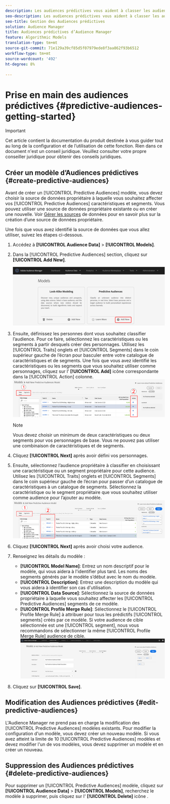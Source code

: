 ```yaml
---
description: Les audiences prédictives vous aident à classer les audiences inconnues en personas distinctes en temps réel à l’aide de la science des données.
seo-description: Les audiences prédictives vous aident à classer les audiences inconnues en personas distinctes en temps réel à l’aide de la science des données.
seo-title: Gestion des Audiences prédictives
solution: Audience Manager
title: Audiences prédictives d’Audience Manager
feature: Algorithmic Models
translation-type: tm+mt
source-git-commit: 71e129a39cf85d5f07979ede8f3aa862f93b6512
workflow-type: tm+mt
source-wordcount: '492'
ht-degree: 8%

---
```



# Prise en main des audiences prédictives {#predictive-audiences-getting-started}

>[!IMPORTANT]
>Cet article contient la documentation du produit destinée à vous guider tout au long de la configuration et de l’utilisation de cette fonction. Rien dans ce document n&#39;est un conseil juridique. Veuillez consulter votre propre conseiller juridique pour obtenir des conseils juridiques.

## Créer un modèle d’Audiences prédictives {#create-predictive-audiences}

Avant de créer un [!UICONTROL Predictive Audiences] modèle, vous devez choisir la source de données propriétaire à laquelle vous souhaitez affecter vos [!UICONTROL Predictive Audiences] caractéristiques et segments. Vous pouvez utiliser une source de données propriétaire existante ou en créer une nouvelle. Voir [Gérer les sources](https://docs.adobe.com/content/help/en/audience-manager/user-guide/features/data-sources/manage-datasources.html) de données pour en savoir plus sur la création d’une source de données propriétaire.

Une fois que vous avez identifié la source de données que vous allez utiliser, suivez les étapes ci-dessous.

1. Accédez à **[!UICONTROL Audience Data]** > **[!UICONTROL Models]**.
1. Dans la [!UICONTROL Predictive Audiences] section, cliquez sur **[!UICONTROL Add New]**.

   ![smart-persona-add](assets/predictive-audiences-add.png)

1. Ensuite, définissez les personnes dont vous souhaitez classifier l’audience. Pour ce faire, sélectionnez les caractéristiques ou les segments à partir desquels créer des personnages. Utilisez les [!UICONTROL Traits] onglets et [!UICONTROL Segments] dans le coin supérieur gauche de l’écran pour basculer entre votre catalogue de caractéristiques et de segments. Une fois que vous avez identifié les caractéristiques ou les segments que vous souhaitez utiliser comme personnages, cliquez sur l’ **[!UICONTROL Add]** icône correspondante dans la [!UICONTROL Action] colonne.
   ![smart-persona-select-personas](assets/predictive-audiences-persona.png)
   >[!NOTE]
   >Vous devez choisir un minimum de deux caractéristiques ou deux segments pour vos personnages de base. Vous ne pouvez pas utiliser une combinaison de caractéristiques et de segments.
1. Cliquez **[!UICONTROL Next]** après avoir défini vos personnages.
1. Ensuite, sélectionnez l’audience propriétaire à classifier en choisissant une caractéristique ou un segment propriétaire pour cette audience. Utilisez les [!UICONTROL Traits] onglets et [!UICONTROL Segments] dans le coin supérieur gauche de l’écran pour passer d’un catalogue de caractéristiques à un catalogue de segments. Sélectionnez la caractéristique ou le segment propriétaire que vous souhaitez utiliser comme audience pour l’ajouter au modèle.
   ![smart-persona-select-audience](assets/predictive-audiences-audience.png)
1. Cliquez **[!UICONTROL Next]** après avoir choisi votre audience.
1. Renseignez les détails du modèle :
   * **[!UICONTROL Model Name]**: Entrez un nom descriptif pour le modèle, qui vous aidera à l&#39;identifier plus tard. Les noms des segments générés par le modèle s’début avec le nom du modèle.
   * **[!UICONTROL Description]**: Entrez une description du modèle qui vous aidera à identifier son cas d&#39;utilisation.
   * **[!UICONTROL Data Source]**: Sélectionnez la source de données propriétaire à laquelle vous souhaitez affecter les [!UICONTROL Predictive Audiences] segments de ce modèle.
   * **[!UICONTROL Profile Merge Rule]**: Sélectionnez le [!UICONTROL Profile Merge Rule] à attribuer pour tous les prédictifs [!UICONTROL segments] créés par ce modèle. Si votre audience de cible sélectionnée est une [!UICONTROL segment], nous vous recommandons de sélectionner la même [!UICONTROL Profile Merge Rule] audience de cible.
      ![prédictive-audiences-save](assets/predictive-audiences-save.png)
1. Cliquez sur **[!UICONTROL Save]**.

## Modification des Audiences prédictives {#edit-predictive-audiences}

L&#39;Audience Manager ne prend pas en charge la modification des [!UICONTROL Predictive Audiences] modèles existants. Pour modifier la configuration d&#39;un modèle, vous devez créer un nouveau modèle. Si vous avez atteint la limite de 10 [!UICONTROL Predictive Audiences] modèles et devez modifier l&#39;un de vos modèles, vous devez supprimer un modèle et en créer un nouveau.

## Suppression des Audiences prédictives {#delete-predictive-audiences}

Pour supprimer un [!UICONTROL Predictive Audiences] modèle, cliquez sur **[!UICONTROL Audience Data]** > **[!UICONTROL Models]**, recherchez le modèle à supprimer, puis cliquez sur l&#39; **[!UICONTROL Delete]** icône .
